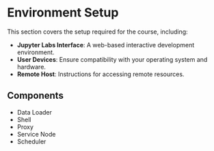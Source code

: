 # Environment Setup 

This section covers the setup required for the course, including:

- **Jupyter Labs Interface**: A web-based interactive development environment.
- **User Devices**: Ensure compatibility with your operating system and hardware.
- **Remote Host**: Instructions for accessing remote resources.

## Components
- Data Loader
- Shell
- Proxy
- Service Node
- Scheduler

